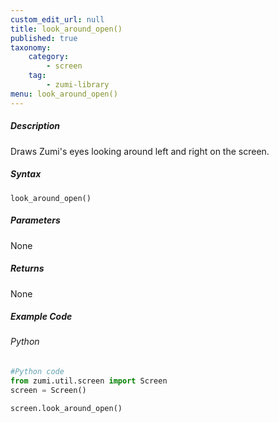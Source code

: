 ```yaml
---
custom_edit_url: null
title: look_around_open()
published: true
taxonomy:
    category:
        - screen
    tag:
        - zumi-library
menu: look_around_open()
---
```


##### Description
Draws Zumi's eyes looking around left and right on the screen.

##### Syntax
```look_around_open()```<br />

##### Parameters
None

##### Returns
None

##### Example Code
###### Python
```python
#Python code
from zumi.util.screen import Screen 
screen = Screen()

screen.look_around_open()
```